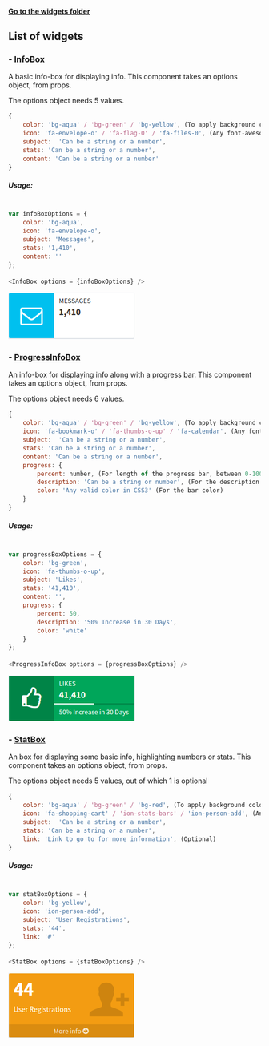 #### [Go to the widgets folder](./js/components/page-widgets)

## List of widgets


### - [InfoBox](./js/components/page-widgets/info-box.js)

A basic info-box for displaying info. This component takes an options object, from props.

The options object needs 5 values.

```javascript
{
	color: 'bg-aqua' / 'bg-green' / 'bg-yellow', (To apply background color to the icon),
	icon: 'fa-envelope-o' / 'fa-flag-0' / 'fa-files-0', (Any font-awesome icon)
	subject:  'Can be a string or a number',
	stats: 'Can be a string or a number',
	content: 'Can be a string or a number'
}
```
##### Usage: 

```javascript

var infoBoxOptions = {
	color: 'bg-aqua',
	icon: 'fa-envelope-o',
	subject: 'Messages',
	stats: '1,410',
	content: '' 
};

<InfoBox options = {infoBoxOptions} />
```

![](../../screenshots/info-box.png)


### - [ProgressInfoBox](./js/components/page-widgets/progress-info-box.js)

An info-box for displaying info along with a progress bar. This component takes an options object, from props.

The options object needs 6 values.

```javascript
{
	color: 'bg-aqua' / 'bg-green' / 'bg-yellow', (To apply background color to the icon),
	icon: 'fa-bookmark-o' / 'fa-thumbs-o-up' / 'fa-calendar', (Any font-awesome icon)
	subject:  'Can be a string or a number',
	stats: 'Can be a string or a number',
	content: 'Can be a string or a number',
	progress: {
		percent: number, (For length of the progress bar, between 0-100) 
		description: 'Can be a string or number', (For the description in the progress bar)
		color: 'Any valid color in CSS3' (For the bar color)
	}
}
```
##### Usage: 

```javascript

var progressBoxOptions = {
	color: 'bg-green',
	icon: 'fa-thumbs-o-up',
	subject: 'Likes',
	stats: '41,410',
	content: '',
	progress: {
	    percent: 50,
	    description: '50% Increase in 30 Days',
	    color: 'white'
	} 
};

<ProgressInfoBox options = {progressBoxOptions} />
```

![](../../screenshots/progress-info-box.png)


### - [StatBox](./js/components/page-widgets/stat-box.js)

An box for displaying some basic info, highlighting numbers or stats. This component takes an options object, from props.

The options object needs 5 values, out of which 1 is optional

```javascript
{
	color: 'bg-aqua' / 'bg-green' / 'bg-red', (To apply background color to the icon),
	icon: 'fa-shopping-cart' / 'ion-stats-bars' / 'ion-person-add', (Any font-awesome icon)
	subject:  'Can be a string or a number',
	stats: 'Can be a string or a number',
	link: 'Link to go to for more information',	(Optional)
}
```
##### Usage: 

```javascript

var statBoxOptions = {
	color: 'bg-yellow',
	icon: 'ion-person-add',
	subject: 'User Registrations',
	stats: '44',
	link: '#' 
};

<StatBox options = {statBoxOptions} />
```

![](../../screenshots/stat-box.png)